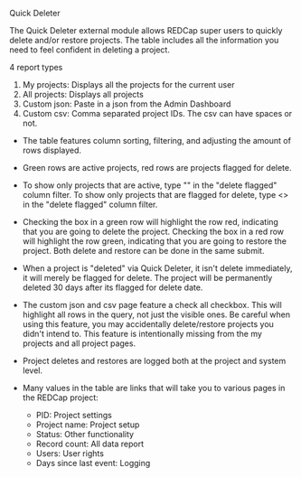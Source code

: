 Quick Deleter

The Quick Deleter external module allows REDCap super users to quickly delete and/or restore projects.  The table includes all the information you need to feel confident in deleting a project.

4 report types
1)  My projects:  Displays all the projects for the current user
2)  All projects:  Displays all projects
3)  Custom json:  Paste in a json from the Admin Dashboard 
4)  Custom csv:  Comma separated project IDs.  The csv can have spaces or not.

-  The table features column sorting, filtering, and adjusting the amount of rows displayed. 

-  Green rows are active projects, red rows are projects flagged for delete.

-  To show only projects that are active, type "" in the "delete flagged" column filter.  To show only projects that are flagged for delete, type <> in the "delete flagged" column filter.  

-  Checking the box in a green row will highlight the row red, indicating that you are going to delete the project.  Checking the box in a red row will highlight the row green, indicating that you are going to restore the project.  Both delete and restore can be done in the same submit.

-  When a project is "deleted" via Quick Deleter, it isn't delete immediately, it will merely be flagged for delete.  The project will be permanently deleted 30 days after its flagged for delete date.  

-  The custom json and csv page feature a check all checkbox.  This will highlight all rows in the query, not just the visible ones.  Be careful when using this feature, you may accidentally delete/restore projects you didn't intend to.  This feature is intentionally missing from the my projects and all project pages.

-  Project deletes and restores are logged both at the project and system level.

-  Many values in the table are links that will take you to various pages in the REDCap project:
    -  PID:  Project settings
    -  Project name:  Project setup
    -  Status:  Other functionality
    -  Record count:  All data report
    -  Users:  User rights
    -  Days since last event:  Logging 